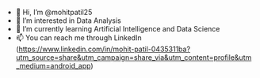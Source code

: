 - 👋 Hi, I’m @mohitpatil25
- 👀 I’m interested in Data Analysis
- 🌱 I’m currently learning Artificial Intelligence and Data Science  
- 📫 You can reach me through LinkedIn  (https://www.linkedin.com/in/mohit-patil-0435311ba?utm_source=share&utm_campaign=share_via&utm_content=profile&utm_medium=android_app)


<!---
mohitpatil25/mohitpatil25 is a ✨ special ✨ repository because its `README.md` (this file) appears on your GitHub profile.
You can click the Preview link to take a look at your changes.
--->
